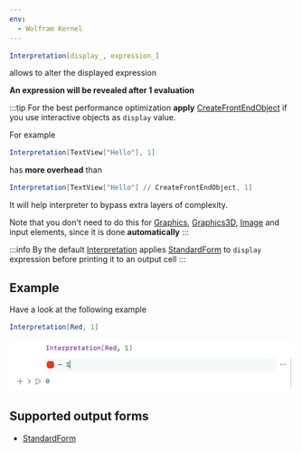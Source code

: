 ```yaml
---
env:
  - Wolfram Kernel
---
```

```mathematica
Interpretation[display_, expression_]
```
allows to alter the displayed expression

__An expression will be revealed after 1 evaluation__

:::tip
For the best performance optimization __apply__ [CreateFrontEndObject](frontend/Reference/Frontend%20Objects/CreateFrontEndObject.md) if you use interactive objects as `display` value.

For example

```mathematica
Interpretation[TextView["Hello"], 1]
```
has __more overhead__ than

```mathematica
Interpretation[TextView["Hello"] // CreateFrontEndObject, 1]
```

It will help interpreter to bypass extra layers of complexity.

Note that you don't need to do this for [Graphics](frontend/Reference/Graphics/Graphics.md), [Graphics3D](frontend/Reference/Graphics3D/Graphics3D.md), [Image](frontend/Reference/Image/Image.md) and input elements, since it is done __automatically__
:::

:::info
By the default [Interpretation](frontend/Reference/Formatting/Interpretation.md) applies [StandardForm](frontend/Reference/Formatting/StandardForm.md) to `display` expression before printing it to an output cell
:::
## Example
Have a look at the following example

```mathematica
Interpretation[Red, 1]
```

![](../../../Screenshot%202024-03-27%20at%2020.30.45.png)


## Supported output forms
- [StandardForm](frontend/Reference/Formatting/StandardForm.md)


